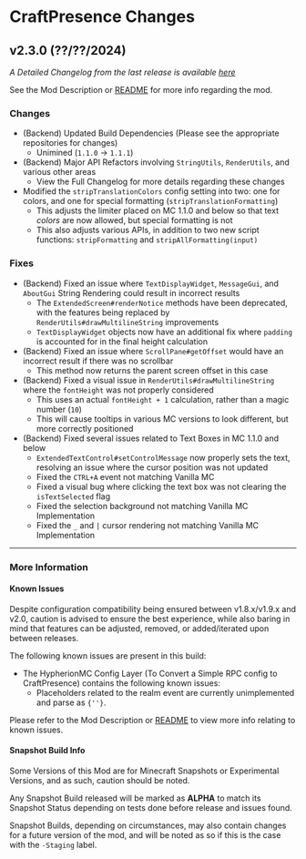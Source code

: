 # CraftPresence Changes

## v2.3.0 (??/??/2024)

_A Detailed Changelog from the last release is
available [here](https://gitlab.com/CDAGaming/CraftPresence/-/compare/release%2Fv2.2.6...release%2Fv2.3.0)_

See the Mod Description or [README](https://gitlab.com/CDAGaming/CraftPresence) for more info regarding the mod.

### Changes

* (Backend) Updated Build Dependencies (Please see the appropriate repositories for changes)
    * Unimined (`1.1.0` -> `1.1.1`)
* (Backend) Major API Refactors involving `StringUtils`, `RenderUtils`, and various other areas
    * View the Full Changelog for more details regarding these changes
* Modified the `stripTranslationColors` config setting into two: one for colors, and one for special
  formatting (`stripTranslationFormatting`)
    * This adjusts the limiter placed on MC 1.1.0 and below so that text *colors* are now allowed, but special
      formatting is not
    * This also adjusts various APIs, in addition to two new script functions: `stripFormatting`
      and `stripAllFormatting(input)`

### Fixes

* (Backend) Fixed an issue where `TextDisplayWidget`, `MessageGui`, and `AboutGui` String Rendering could result in
  incorrect results
    * The `ExtendedScreen#renderNotice` methods have been deprecated, with the features being replaced
      by `RenderUtils#drawMultilineString` improvements
    * `TextDisplayWidget` objects now have an additional fix where `padding` is accounted for in the final height
      calculation
* (Backend) Fixed an issue where `ScrollPane#getOffset` would have an incorrect result if there was no scrollbar
    * This method now returns the parent screen offset in this case
* (Backend) Fixed a visual issue in `RenderUtils#drawMultilineString` where the `fontHeight` was not properly considered
    * This uses an actual `fontHeight + 1` calculation, rather than a magic number (`10`)
    * This will cause tooltips in various MC versions to look different, but more correctly positioned
* (Backend) Fixed several issues related to Text Boxes in MC 1.1.0 and below
  * `ExtendedTextControl#setControlMessage` now properly sets the text, resolving an issue where the cursor position was not updated
  * Fixed the `CTRL+A` event not matching Vanilla MC
  * Fixed a visual bug where clicking the text box was not clearing the `isTextSelected` flag
  * Fixed the selection background not matching Vanilla MC Implementation
  * Fixed the `_` and `|` cursor rendering not matching Vanilla MC Implementation

___

### More Information

#### Known Issues

Despite configuration compatibility being ensured between v1.8.x/v1.9.x and v2.0,
caution is advised to ensure the best experience, while also baring in mind that features can be adjusted, removed, or
added/iterated upon between releases.

The following known issues are present in this build:

* The HypherionMC Config Layer (To Convert a Simple RPC config to CraftPresence) contains the following known issues:
    * Placeholders related to the realm event are currently unimplemented and parse as `{''}`.

Please refer to the Mod Description or [README](https://gitlab.com/CDAGaming/CraftPresence) to view more info relating
to known issues.

#### Snapshot Build Info

Some Versions of this Mod are for Minecraft Snapshots or Experimental Versions, and as such, caution should be noted.

Any Snapshot Build released will be marked as **ALPHA** to match its Snapshot Status depending on tests done before
release
and issues found.

Snapshot Builds, depending on circumstances, may also contain changes for a future version of the mod, and will be noted
as so if this is the case with the `-Staging` label.
